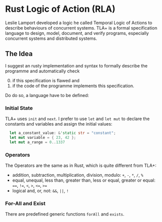 #   Rust Logic of Action (RLA)
Leslie Lamport developed a logic he called Temporal Logic of Actions to describe behaviours of concurrent systems.
TLA+ is a formal specification language to design, model, document, and verify programs, especially concurrent systems and distributed systems.

##  The Idea
I suggest an rusty implementation and syntax to formally describe the programme and automatically check

0.  if this specification is flawed and
1.  if the code of the programme implements this specification.

Do do so, a language have to be defined:

### Initial State

TLA+ uses `init` and `next`.
I prefer to use `let` and `let mut` to declare the constants and variables and assign the initial values:

```rust
  let a_constant_value: &'static str = "constant";
  let mut variable = { 23, 42 };
  let mut a_range = 0..1337
```

### Operators

The Operators are the same as in Rust, which is quite different from TLA+:

* addition, subtraction, multiplication, division, modulo: `+`, `-`, `*`, `/`, `%`
* equal, unequal, less than, greater than, less or equal, greater or equal: `==`, `!=`, `<`, `>`, `<=`, `>=`
* logical and, or, not: `&&`, `||`, `!`

### For-All and Exist

There are predefined generic functions `forAll` and `exists`.
